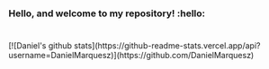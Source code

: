 ### Hello, and welcome to my repository! :hello:

# 


<div style="text-algin:center;">
[![Daniel's github stats](https://github-readme-stats.vercel.app/api?username=DanielMarquesz)](https://github.com/DanielMarquesz)
</div>
<!--
**DanielMarquesz/DanielMarquesz** is a ✨ _special_ ✨ repository because its `README.md` (this file) appears on your GitHub profile.

Here are some ideas to get you started:

- 🔭 I’m currently working on ...
- 🌱 I’m currently learning ...
- 👯 I’m looking to collaborate on ...
- 🤔 I’m looking for help with ...
- 💬 Ask me about ...
- 📫 How to reach me: ...
- 😄 Pronouns: ...
- ⚡ Fun fact: ...
-->

![Visits](https://komarev.com/ghpvc/?username=your-github-DanielMarquesz&style=flat-square)
